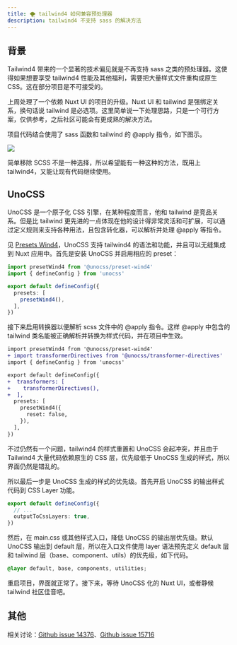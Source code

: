```yaml
---
title: 🌪️ tailwind4 如何兼容预处理器
description: tailwind4 不支持 sass 的解决方法
---
```


## 背景

Tailwind4 带来的一个显著的技术偏见就是不再支持 sass 之类的预处理器。这使得如果想要享受 tailwind4 性能及其他福利，需要把大量样式文件重构成原生 CSS。这在部分项目是不可接受的。

上周处理了一个依赖 Nuxt UI 的项目的升级。Nuxt UI 和 tailwind 是强绑定关系，换句话说 tailwind 是必选项。这里简单说一下处理思路，只是一个可行方案，仅供参考，之后社区可能会有更成熟的解决方法。

项目代码结合使用了 sass 函数和 tailwind 的 @apply 指令，如下图示。

![](https://mgear-image.oss-cn-shanghai.aliyuncs.com/image/other/202503241648840.png)

简单移除 SCSS 不是一种选择，所以希望能有一种这种的方法，既用上 tailwind4，又能让现有代码继续使用。

## UnoCSS

UnoCSS 是一个原子化 CSS 引擎，在某种程度而言，他和 tailwind 是竞品关系。但是比 tailwind 更先进的一点体现在他的设计得非常灵活和可扩展，可以通过定义规则来支持各种用法，且包含转化器，可以解析并处理 @apply 等指令。

见 [Presets Wind4](https://unocss.dev/presets/wind4)，UnoCSS 支持 tailwind4 的语法和功能，并且可以无缝集成到 Nuxt 应用中。首先是安装 UnoCSS 并启用相应的 preset：

```ts
import presetWind4 from '@unocss/preset-wind4'
import { defineConfig } from 'unocss'

export default defineConfig({
  presets: [
    presetWind4(),
  ],
})
```

接下来启用转换器以便解析 scss 文件中的 @apply 指令。这样 @apply 中包含的 tailwind 类名能被正确解析并转换为样式代码，并在项目中生效。

```diff
import presetWind4 from '@unocss/preset-wind4'
+ import transformerDirectives from '@unocss/transformer-directives'
import { defineConfig } from 'unocss'

export default defineConfig({
+  transformers: [
+    transformerDirectives(),
+  ],
  presets: [
    presetWind4({
      reset: false,
    }),
  ],
})
```

不过仍然有一个问题，tailwind4 的样式重置和 UnoCSS 会起冲突，并且由于 Tailwind4 大量代码依赖原生的 CSS 层，优先级低于 UnoCSS 生成的样式，所以界面仍然是错乱的。

所以最后一步是 UnoCSS 生成的样式的优先级。首先开启 UnoCSS 的输出样式代码到 CSS Layer 功能。

```ts
export default defineConfig({
  // ...
  outputToCssLayers: true,
})
```

然后，在 main.css 或其他样式入口，降低 UnoCSS 的输出层优先级。默认 UnoCSS 输出到 default 层，所以在入口文件使用 layer 语法预先定义 default 层和 tailwind 层（base、component、utils）的优先级，如下代码。

```css
@layer default, base, components, utilities;
```

重启项目，界面就正常了。接下来，等待 UnoCSS 化的 Nuxt UI，或者静候 tailwind 社区佳音吧。

## 其他

相关讨论：[Github issue 14376](https://github.com/tailwindlabs/tailwindcss/issues/14376)、[Github issue 15716](https://github.com/tailwindlabs/tailwindcss/issues/15716#issuecomment-2619593290)
